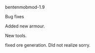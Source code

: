 bentenmobmod-1.9

Bug fixes

Added new armour. 

New tools.

fixed ore generation. DId not realize sorry.

